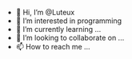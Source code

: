 - 👋 Hi, I’m @Luteux
- 👀 I’m interested in programming
- 🌱 I’m currently learning ...
- 💞️ I’m looking to collaborate on ...
- 📫 How to reach me ...

<!---
Luteux/Luteux is a ✨ special ✨ repository because its `README.md` (this file) appears on your GitHub profile.
You can click the Preview link to take a look at your changes.
--->
